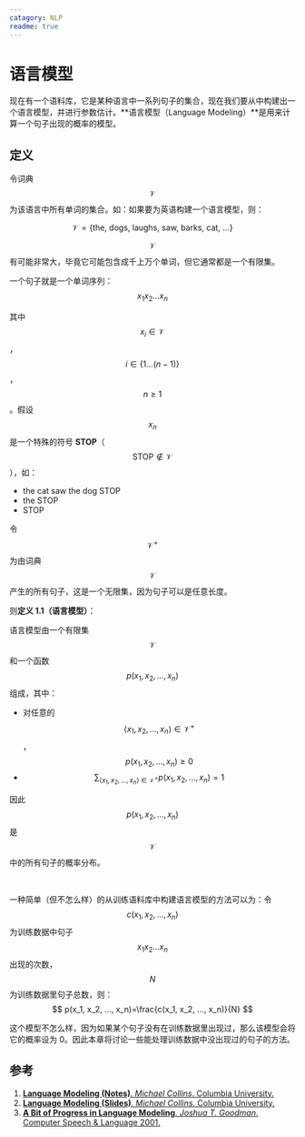 ```yaml
---
catagory: NLP
readme: true
---
```


# 语言模型

现在有一个语料库，它是某种语言中一系列句子的集合，现在我们要从中构建出一个语言模型，并进行参数估计。**语言模型（Language Modeling）**是用来计算一个句子出现的概率的模型。



## 定义

令词典 $$\mathcal{V}$$ 为该语言中所有单词的集合。如：如果要为英语构建一个语言模型，则：

$$
\mathcal{V} = \{\text{the, dogs, laughs, saw, barks, cat, ...}\}
$$

$$\mathcal{V}$$ 有可能非常大，毕竟它可能包含成千上万个单词，但它通常都是一个有限集。

一个句子就是一个单词序列：
$$
x_1x_2 ... x_n
$$

其中 $$x_i \in \mathcal{V}$$，$$i \in \{1...(n-1)\}$$，$$n \geq 1$$。假设 $$x_n$$ 是一个特殊的符号 **STOP**（$$\text{STOP} \notin \mathcal{V}$$），如：

- the cat saw the dog STOP
- the STOP
- STOP

令 $$\mathcal{V}^+$$ 为由词典 $$\mathcal{V}$$ 产生的所有句子，这是一个无限集，因为句子可以是任意长度。

则**定义 1.1（语言模型）**：

语言模型由一个有限集 $$\mathcal{V}$$ 和一个函数 $$p(x_1, x_2, ..., x_n)$$ 组成，其中：

- 对任意的 $$\langle x_1, x_2, ..., x_n \rangle \in \mathcal{V}^{+}$$， $$p(x_1, x_2, ..., x_n) \geq 0$$
- $$\sum_{\langle x_1, x_2, ..., x_n \rangle \in \mathcal{V}^{+}} p(x_1, x_2, ..., x_n)=1$$

因此 $$p(x_1, x_2, ..., x_n)$$ 是 $$\mathcal{V}$$ 中的所有句子的概率分布。

<br>

一种简单（但不怎么样）的从训练语料库中构建语言模型的方法可以为：令 $$c(x_1, x_2, ..., x_n)$$ 为训练数据中句子 $$x_1x_2 ... x_n$$ 出现的次数，$$N$$ 为训练数据里句子总数，则：
$$
p(x_1, x_2, ..., x_n)=\frac{c(x_1, x_2, ..., x_n)}{N}
$$

这个模型不怎么样，因为如果某个句子没有在训练数据里出现过，那么该模型会将它的概率设为 0。因此本章将讨论一些能处理训练数据中没出现过的句子的方法。



## 参考

1. [**Language Modeling (Notes)**. *Michael Collins*. Columbia University.](http://www.cs.columbia.edu/~mcollins/lm-spring2013.pdf)
2. [**Language Modeling (Slides)**. *Michael Collins*. Columbia University.](http://www.cs.columbia.edu/~mcollins/cs4705-spring2019/slides/lmslides.pdf)
3. [**A Bit of Progress in Language Modeling**. *Joshua T. Goodman*. Computer Speech & Language 2001.](http://www-labs.iro.umontreal.ca/~felipe/IFT6285-Automne2019/resources-2011/Articles/goodman2001.pdf)